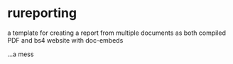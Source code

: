 # rureporting
a template for creating a report from multiple documents as both compiled PDF and bs4 website with doc-embeds

...a mess
